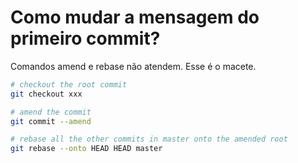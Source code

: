 # Como mudar a mensagem do primeiro commit?
Comandos amend e rebase não atendem. Esse é o macete.

```bash
# checkout the root commit
git checkout xxx

# amend the commit
git commit --amend

# rebase all the other commits in master onto the amended root
git rebase --onto HEAD HEAD master
```
